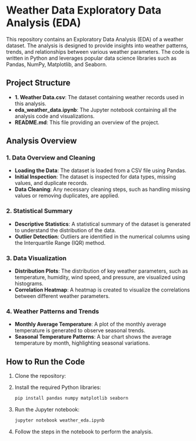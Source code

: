 # Weather Data Exploratory Data Analysis (EDA)

This repository contains an Exploratory Data Analysis (EDA) of a weather dataset. The analysis is designed to provide insights into weather patterns, trends, and relationships between various weather parameters. The code is written in Python and leverages popular data science libraries such as Pandas, NumPy, Matplotlib, and Seaborn.

## Project Structure

- **1. Weather Data.csv**: The dataset containing weather records used in this analysis.
- **eda_weather_data.ipynb**: The Jupyter notebook containing all the analysis code and visualizations.
- **README.md**: This file providing an overview of the project.

## Analysis Overview

### 1. Data Overview and Cleaning

- **Loading the Data**: The dataset is loaded from a CSV file using Pandas.
- **Initial Inspection**: The dataset is inspected for data types, missing values, and duplicate records.
- **Data Cleaning**: Any necessary cleaning steps, such as handling missing values or removing duplicates, are applied.

### 2. Statistical Summary

- **Descriptive Statistics**: A statistical summary of the dataset is generated to understand the distribution of the data.
- **Outlier Detection**: Outliers are identified in the numerical columns using the Interquartile Range (IQR) method.

### 3. Data Visualization

- **Distribution Plots**: The distribution of key weather parameters, such as temperature, humidity, wind speed, and pressure, are visualized using histograms.
- **Correlation Heatmap**: A heatmap is created to visualize the correlations between different weather parameters.

### 4. Weather Patterns and Trends

- **Monthly Average Temperature**: A plot of the monthly average temperature is generated to observe seasonal trends.
- **Seasonal Temperature Patterns**: A bar chart shows the average temperature by month, highlighting seasonal variations.

## How to Run the Code

1. Clone the repository:

2. Install the required Python libraries:

   ```bash
   pip install pandas numpy matplotlib seaborn
   ```

3. Run the Jupyter notebook:

   ```bash
   jupyter notebook weather_eda.ipynb
   ```

4. Follow the steps in the notebook to perform the analysis.

